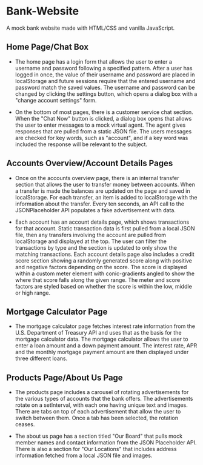 # Bank-Website

A mock bank website made with HTML/CSS and vanilla JavaScript.

## Home Page/Chat Box

- The home page has a login form that allows the user to enter a username and password following a specified pattern. After a user has logged in once, the value of their username and password are placed in localStorage and future sessions require that the entered username and password match the saved values. The username and password can be changed by clicking the settings button, which opens a dialog box with a "change account settings" form. 

- On the bottom of most pages, there is a customer service chat section. When the "Chat Now" button is clicked, a dialog box opens that allows the user to enter messages to a mock virtual agent. The agent gives responses that are pulled from a static JSON file. The users messages are checked for key words, such as "account", and if a key word was included the response will be relevant to the subject.  

## Accounts Overview/Account Details Pages

- Once on the accounts overview page, there is an internal transfer section that allows the user to transfer money between accounts. When a transfer is made the balances are updated on the page and saved in localStorage. For each transfer, an item is added to localStorage with the information about the transfer. Every ten seconds, an API call to the JSONPlaceholder API populates a fake advertisement with data.  

- Each account has an account details page, which shows transactions for that account. Static transaction data is first pulled from a local JSON file, then any transfers involving the account are pulled from localStorage and displayed at the top. The user can filter the transactions by type and the section is updated to only show the matching transactions. Each account details page also includes a credit score section showing a randomly generated score along with positive and negative factors depending on the score. The score is displayed within a custom meter element with conic-gradients angled to show the where that score falls along the given range. The meter and score factors are styled based on whether the score is within the low, middle or high range. 

## Mortgage Calculator Page

- The mortgage calculator page fetches interest rate information from the U.S. Department of Treasury API and uses that as the basis for the mortgage calculator data. The mortgage calculator allows the user to enter a loan amount and a down payment amount. The interest rate, APR and the monthly mortgage payment amount are then displayed under three different loans. 

## Products Page/About Us Page

- The products page includes a carousel of rotating advertisements for the various types of accounts that the bank offers. The advertisements rotate on a setInterval, with each one having unique text and images. There are tabs on top of each advertisement that allow the user to switch between them. Once a tab has been selected, the rotation ceases.  

- The about us page has a section titled "Our Board" that pulls mock member names and contact information from the JSON Placeholder API. There is also a section for "Our Locations" that includes address information fetched from a local JSON file and images. 

